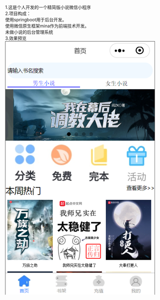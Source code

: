 1.这是个人开发的一个精简版小说微信小程序<br/>
2.项目构成：<br/>
	使用springboot用于后台开发。<br/>
	使用微信原生框架mina作为前端技术开发。<br/>
	未做小说的后台管理系统<br/>
3.效果预览<br/>
![image](https://github.com/jingranyouren/img/blob/eb2cd01ab9f2b8b1cd6f97bb2024e211a1e57018/index.png)

